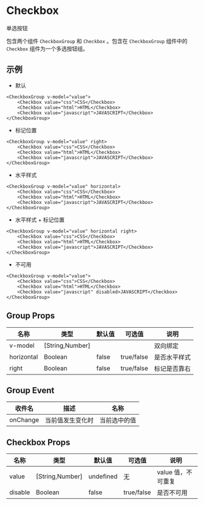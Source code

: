 # Checkbox

单选按钮

包含两个组件 `CheckboxGroup` 和 `Checkbox` 。包含在 `CheckboxGroup` 组件中的 `Checkbox` 组件为一个多选按钮组。

## 示例

- 默认

```vue
<CheckboxGroup v-model="value">
	<Checkbox value="css">CSS</Checkbox>
	<Checkbox value="html">HTML</Checkbox>
	<Checkbox value="javascript">JAVASCRIPT</Checkbox>
</CheckboxGroup>
```

- 标记位置

```vue
<CheckboxGroup v-model="value" right>
	<Checkbox value="css">CSS</Checkbox>
	<Checkbox value="html">HTML</Checkbox>
	<Checkbox value="javascript">JAVASCRIPT</Checkbox>
</CheckboxGroup>
```

- 水平样式

```vue
<CheckboxGroup v-model="value" horizontal>
	<Checkbox value="css">CSS</Checkbox>
	<Checkbox value="html">HTML</Checkbox>
	<Checkbox value="javascript">JAVASCRIPT</Checkbox>
</CheckboxGroup>
```

- 水平样式 + 标记位置

```vue
<CheckboxGroup v-model="value" horizontal right>
	<Checkbox value="css">CSS</Checkbox>
	<Checkbox value="html">HTML</Checkbox>
	<Checkbox value="javascript">JAVASCRIPT</Checkbox>
</CheckboxGroup>
```

- 不可用

```vue
<CheckboxGroup v-model="value">
	<Checkbox value="css">CSS</Checkbox>
	<Checkbox value="html">HTML</Checkbox>
	<Checkbox value="javascript" disabled>JAVASCRIPT</Checkbox>
</CheckboxGroup>
```

## Group Props

| 名称       | 类型            | 默认值 | 可选值     | 说明         |
| ---------- | --------------- | ------ | ---------- | ------------ |
| v-model    | [String,Number] |        |            | 双向绑定     |
| horizontal | Boolean         | false  | true/false | 是否水平样式 |
| right      | Boolean         | false  | true/false | 标记是否靠右 |

## Group Event

| 收件名   | 描述             | 名称         |
| -------- | ---------------- | ------------ |
| onChange | 当前值发生变化时 | 当前选中的值 |

## Checkbox Props

| 名称    | 类型            | 默认值    | 可选值     | 说明               |
| ------- | --------------- | --------- | ---------- | ------------------ |
| value   | [String,Number] | undefined | 无         | value 值，不可重复 |
| disable | Boolean         | false     | true/false | 是否不可用         |
